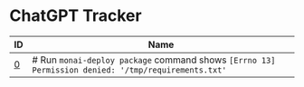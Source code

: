 # ChatGPT Tracker
|ID|Name|
|-|-|
|[0]|# Run `monai-deploy package` command shows `[Errno 13] Permission denied: '/tmp/requirements.txt'`|

[0]: chatgpt-00000.md